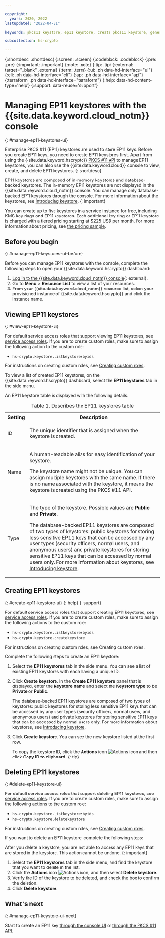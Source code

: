 ```yaml
---

copyright:
  years: 2020, 2022
lastupdated: "2022-04-21"

keywords: pkcs11 keystore, ep11 keystore, create pkcs11 keystore, generate pkcs11 keystore, view ep11 keystore, delete ep11 keystore, view pkcs11 keystore

subcollection: hs-crypto

---
```



{:shortdesc: .shortdesc}
{:screen: .screen}
{:codeblock: .codeblock}
{:pre: .pre}
{:important: .important}
{:note: .note}
{:tip: .tip}
{:external: target="_blank" .external}
{:term: .term}
{:ui: .ph data-hd-interface="ui"}
{:cli: .ph data-hd-interface="cli"}
{:api: .ph data-hd-interface="api"}
{:terraform: .ph data-hd-interface="terraform"}
{:help: data-hd-content-type='help'}
{:support: data-reuse='support'}

# Managing EP11 keystores with the {{site.data.keyword.cloud_notm}} console
{: #manage-ep11-keystores-ui}

Enterprise PKCS #11 (EP11) keystores are used to store EP11 keys. Before you create EP11 keys, you need to create EP11 keystores first. Apart from using the {{site.data.keyword.hscrypto}} [PKCS #11 API](/docs/hs-crypto?topic=hs-crypto-set-up-pkcs-api) to manage EP11 keystores, you can also use the {{site.data.keyword.cloud}} console to view, create, and delete EP11 keystores.
{: shortdesc}

EP11 keystores are composed of in-memory keystores and database-backed keystores. The in-memory EP11 keystores are not displayed in the {{site.data.keyword.cloud_notm}} console. You can manage only database-backed EP11 keystores through the console. For more information about the keystores, see [Introducing keystore](/docs/hs-crypto?topic=hs-crypto-pkcs11-intro#pkcs11-keystore-intro).
{: important}

You can create up to five keystores in a service instance for free, including KMS key rings and EP11 keystores. Each additional key ring or EP11 keystore is charged with a tiered pricing starting at $225 USD per month. For more information about pricing, see [the pricing sample](/docs/hs-crypto?topic=hs-crypto-faq-pricing#faq-how-charge-hpcs).

## Before you begin
{: #manage-ep11-keystores-ui-before}

Before you can manage EP11 keystores with the console, complete the following steps to open your {{site.data.keyword.hscrypto}} dashboard:

1. [Log in to the {{site.data.keyword.cloud_notm}} console](https://cloud.ibm.com/login){: external}.
2. Go to **Menu** &gt; **Resource List** to view a list of your resources.
3. From your {{site.data.keyword.cloud_notm}} resource list, select your provisioned instance of {{site.data.keyword.hscrypto}} and click the instance name.

## Viewing EP11 keystores
{: #view-ep11-keystore-ui}

For default service access roles that support viewing EP11 keystores, see [service access roles](/docs/hs-crypto?topic=hs-crypto-manage-access#service-access-roles). If you are to create custom roles, make sure to assign the following action to the custom role:

* `hs-crypto.keystore.listkeystoresbyids`

For instructions on creating custom roles, see [Creating custom roles](/docs/account?topic=account-custom-roles).

To view a list of created EP11 keystores, on the {{site.data.keyword.hscrypto}} dashboard, select the **EP11 keystores** tab in the side menu.

An EP11 keystore table is displayed with the following details.

<table>
<tr>
    <th>Setting</th>
    <th>Description</th>
</tr>
<tr>
    <td>ID</td>
    <td>
    <p>The unique identifier that is assigned when the keystore is created.</p>
    </td>
</tr>
<tr>
    <td>Name</td>
    <td>
    <p>A human-readable alias for easy identification of your keystore.</p>
    <p>The keystore name might not be unique. You can assign multiple keystores with the same name. If there is no name associated with the keystore, it means the keystore is created using the PKCS #11 API.</p>
    </td>
</tr>
<tr>
    <td>Type</td>
    <td>
    <p>The type of the keystore. Possible values are <strong>Public</strong> and <strong>Private</strong>.</p>
    <p>The database-backed EP11 keystores are composed of two types of keystores: public keystores for storing less sensitive EP11 keys that can be accessed by any user types (security officers, normal users, and anonymous users) and private keystores for storing sensitive EP11 keys that can be accessed by normal users only. For more information about keystores, see <a href="/docs/hs-crypto?topic=hs-crypto-pkcs11-intro#pkcs11-keystore-intro">Introducing keystore</a>.</p>
    </td>
</tr>
    <caption>Table 1. Describes the EP11 keystores table</caption>
</table>

## Creating EP11 keystores
{: #create-ep11-keystore-ui}
{: help}
{: support}

For default service access roles that support creating EP11 keystores, see [service access roles](/docs/hs-crypto?topic=hs-crypto-manage-access#service-access-roles). If you are to create custom roles, make sure to assign the following actions to the custom role:

* `hs-crypto.keystore.listkeystoresbyids`
* `hs-crypto.keystore.createkeystore`

For instructions on creating custom roles, see [Creating custom roles](/docs/account?topic=account-custom-roles).

Complete the following steps to create an EP11 keystore:

1. Select the **EP11 keystores** tab in the side menu. You can see a list of existing EP11 keystores with each having a unique ID.
2. Click **Create keystore**. In the **Create EP11 keystore** panel that is displayed, enter the **Keystore name** and select the **Keystore type** to be **Private** or **Public**.

    The database-backed EP11 keystores are composed of two types of keystores: public keystores for storing less sensitive EP11 keys that can be accessed by any user types (security officers, normal users, and anonymous users) and private keystores for storing sensitive EP11 keys that can be accessed by normal users only. For more information about keystores, see [Introducing keystore](/docs/hs-crypto?topic=hs-crypto-pkcs11-intro#pkcs11-keystore-intro).

3. Click **Create keystore**. You can see the new keystore listed at the first row.

    To copy the keystore ID, click the **Actions** icon ![Actions icon](../icons/action-menu-icon.svg "Actions") and then click **Copy ID to clipboard**.
    {: tip}

## Deleting EP11 keystores
{: #delete-ep11-keystore-ui}

For default service access roles that support deleting EP11 keystores, see [service access roles](/docs/hs-crypto?topic=hs-crypto-manage-access#service-access-roles). If you are to create custom roles, make sure to assign the following actions to the custom role:

* `hs-crypto.keystore.listkeystoresbyids`
* `hs-crypto.keystore.deletekeystore`

For instructions on creating custom roles, see [Creating custom roles](/docs/account?topic=account-custom-roles).

If you want to delete an EP11 keystore, complete the following steps:

After you delete a keystore, you are not able to access any EP11 keys that are stored in the keystore. This action cannot be undone.
{: important}

1. Select the **EP11 keystores** tab in the side menu, and find the keystore that you want to delete in the list.
2. Click the **Actions** icon ![Actions icon](../icons/action-menu-icon.svg "Actions"), and then select **Delete keystore**.
3. Verify the ID of the keystore to be deleted, and check the box to confirm the deletion.
4. Click **Delete keystore**.

## What's next
{: #manage-ep11-keystore-ui-next}

Start to create an EP11 key [through the console UI](/docs/hs-crypto?topic=hs-crypto-create-ep11-key-ui) or [through the PKCS #11 API](/docs/hs-crypto?topic=hs-crypto-set-up-pkcs-api).
